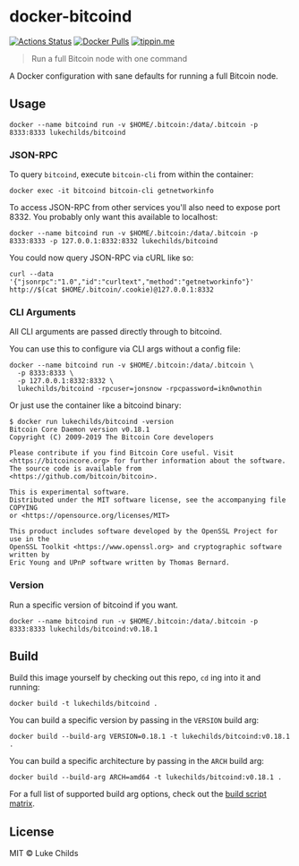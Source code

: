 # docker-bitcoind

[![Actions Status](https://badgen.net/github/checks/lukechilds/docker-bitcoind?icon=github&label=Build%20Status)](https://github.com/lukechilds/docker-bitcoind/actions)
[![Docker Pulls](https://badgen.net/docker/pulls/lukechilds/bitcoind?icon=docker&label=Docker%20pulls)](https://hub.docker.com/r/lukechilds/bitcoind/)
[![tippin.me](https://badgen.net/badge/%E2%9A%A1%EF%B8%8Ftippin.me/@lukechilds/F0918E)](https://tippin.me/@lukechilds)

> Run a full Bitcoin node with one command

A Docker configuration with sane defaults for running a full Bitcoin node.

## Usage

```
docker --name bitcoind run -v $HOME/.bitcoin:/data/.bitcoin -p 8333:8333 lukechilds/bitcoind
```

### JSON-RPC

To query `bitcoind`, execute `bitcoin-cli` from within the container:

```
docker exec -it bitcoind bitcoin-cli getnetworkinfo
```

To access JSON-RPC from other services you'll also need to expose port 8332. You probably only want this available to localhost:

```
docker --name bitcoind run -v $HOME/.bitcoin:/data/.bitcoin -p 8333:8333 -p 127.0.0.1:8332:8332 lukechilds/bitcoind
```

You could now query JSON-RPC via cURL like so:

```
curl --data '{"jsonrpc":"1.0","id":"curltext","method":"getnetworkinfo"}' http://$(cat $HOME/.bitcoin/.cookie)@127.0.0.1:8332
```

### CLI Arguments

All CLI arguments are passed directly through to bitcoind.

You can use this to configure via CLI args without a config file:

```
docker --name bitcoind run -v $HOME/.bitcoin:/data/.bitcoin \
  -p 8333:8333 \
  -p 127.0.0.1:8332:8332 \
  lukechilds/bitcoind -rpcuser=jonsnow -rpcpassword=ikn0wnothin
```

Or just use the container like a bitcoind binary:

```
$ docker run lukechilds/bitcoind -version
Bitcoin Core Daemon version v0.18.1
Copyright (C) 2009-2019 The Bitcoin Core developers

Please contribute if you find Bitcoin Core useful. Visit
<https://bitcoincore.org> for further information about the software.
The source code is available from <https://github.com/bitcoin/bitcoin>.

This is experimental software.
Distributed under the MIT software license, see the accompanying file COPYING
or <https://opensource.org/licenses/MIT>

This product includes software developed by the OpenSSL Project for use in the
OpenSSL Toolkit <https://www.openssl.org> and cryptographic software written by
Eric Young and UPnP software written by Thomas Bernard.
```

### Version

Run a specific version of bitcoind if you want.

```
docker --name bitcoind run -v $HOME/.bitcoin:/data/.bitcoin -p 8333:8333 lukechilds/bitcoind:v0.18.1
```

## Build

Build this image yourself by checking out this repo, `cd` ing into it and running:

```
docker build -t lukechilds/bitcoind .
```

You can build a specific version by passing in the `VERSION` build arg:

```
docker build --build-arg VERSION=0.18.1 -t lukechilds/bitcoind:v0.18.1 .
```

You can build a specific architecture by passing in the `ARCH` build arg:

```
docker build --build-arg ARCH=amd64 -t lukechilds/bitcoind:v0.18.1 .
```

For a full list of supported build arg options, check out the [build script matrix](https://github.com/lukechilds/docker-bitcoind/blob/master/.github/workflows/build.yml).

## License

MIT © Luke Childs
